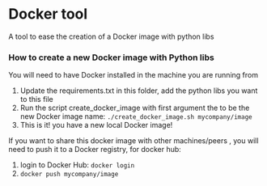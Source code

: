 # Docker tool
A tool to ease the creation of a Docker image with python libs

### How to create a new Docker image with Python libs
You will need to have Docker installed in the machine you are running from

1. Update the requirements.txt in this folder, add the python libs you want to this file
2. Run the script create_docker_image with first argument the to be the new Docker image name:  ``` ./create_docker_image.sh mycompany/image ```
3. This is it! you have a new local Docker image!

If you want to share this docker image with other machines/peers , you will need to push it to a Docker registry, for docker hub:
1. login to Docker Hub: ``` docker login ```
2. ``` docker push mycompany/image ```